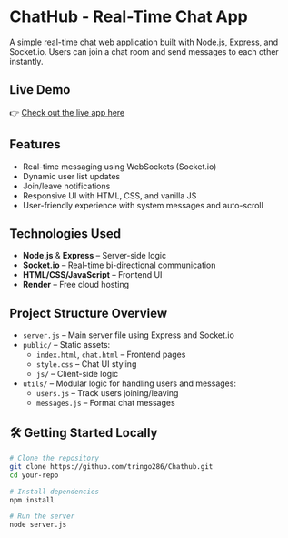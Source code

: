 # ChatHub - Real-Time Chat App

A simple real-time chat web application built with Node.js, Express, and Socket.io. Users can join a chat room and send messages to each other instantly.

## Live Demo

👉 [Check out the live app here](https://chathub-e68o.onrender.com/)

## Features

- Real-time messaging using WebSockets (Socket.io)
- Dynamic user list updates
- Join/leave notifications
- Responsive UI with HTML, CSS, and vanilla JS
- User-friendly experience with system messages and auto-scroll

## Technologies Used

- **Node.js** & **Express** – Server-side logic
- **Socket.io** – Real-time bi-directional communication
- **HTML/CSS/JavaScript** – Frontend UI
- **Render** – Free cloud hosting

## Project Structure Overview

- `server.js` – Main server file using Express and Socket.io
- `public/` – Static assets:
  - `index.html`, `chat.html` – Frontend pages
  - `style.css` – Chat UI styling
  - `js/` – Client-side logic
- `utils/` – Modular logic for handling users and messages:
  - `users.js` – Track users joining/leaving
  - `messages.js` – Format chat messages

## 🛠️ Getting Started Locally

```bash
# Clone the repository
git clone https://github.com/tringo286/Chathub.git
cd your-repo

# Install dependencies
npm install

# Run the server
node server.js
```
